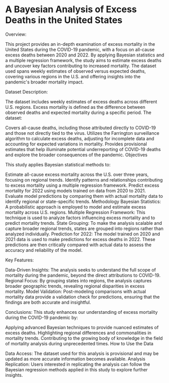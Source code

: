 # A Bayesian Analysis of Excess Deaths in the United States
Overview:

This project provides an in-depth examination of excess mortality in the United States during the COVID-19 pandemic, with a focus on all-cause excess deaths between 2020 and 2022. By applying Bayesian statistics and a multiple regression framework, the study aims to estimate excess deaths and uncover key factors contributing to increased mortality. The dataset used spans weekly estimates of observed versus expected deaths, covering various regions in the U.S. and offering insights into the pandemic's broader mortality impact.

Dataset Description:

The dataset includes weekly estimates of excess deaths across different U.S. regions. Excess mortality is defined as the difference between observed deaths and expected mortality during a specific period. The dataset:

Covers all-cause deaths, including those attributed directly to COVID-19 and those not directly tied to the virus.
Utilizes the Farrington surveillance algorithm to calculate excess deaths, adjusting for incomplete data and accounting for expected variations in mortality.
Provides provisional estimates that help illuminate potential underreporting of COVID-19 deaths and explore the broader consequences of the pandemic.
Objectives

This study applies Bayesian statistical methods to:

Estimate all-cause excess mortality across the U.S. over three years, focusing on regional trends.
Identify patterns and relationships contributing to excess mortality using a multiple regression framework.
Predict excess mortality for 2022 using models trained on data from 2020 to 2021.
Evaluate model predictions by comparing them with actual mortality data to identify regional or state-specific trends.
Methodology
Bayesian Statistics: A probabilistic approach is employed to model and estimate excess mortality across U.S. regions.
Multiple Regression Framework: This technique is used to analyze factors influencing excess mortality and to predict mortality trends.
State Grouping: To make the analysis scalable and capture broader regional trends, states are grouped into regions rather than analyzed individually.
Prediction for 2022: The model trained on 2020 and 2021 data is used to make predictions for excess deaths in 2022. These predictions are then critically compared with actual data to assess the accuracy and reliability of the model.

Key Features:

Data-Driven Insights: The analysis seeks to understand the full scope of mortality during the pandemic, beyond the direct attributions to COVID-19.
Regional Focus: By grouping states into regions, the analysis captures broader geographic trends, revealing regional disparities in excess mortality.
Model Validation: Post-modeling comparisons with actual mortality data provide a validation check for predictions, ensuring that the findings are both accurate and insightful.

Conclusions:
This study enhances our understanding of excess mortality during the COVID-19 pandemic by:

Applying advanced Bayesian techniques to provide nuanced estimates of excess deaths.
Highlighting regional differences and commonalities in mortality trends.
Contributing to the growing body of knowledge in the field of mortality analysis during unprecedented times.
How to Use the Data

Data Access: The dataset used for this analysis is provisional and may be updated as more accurate information becomes available.
Analysis Replication: Users interested in replicating the analysis can follow the Bayesian regression methods applied in this study to explore further insights.
